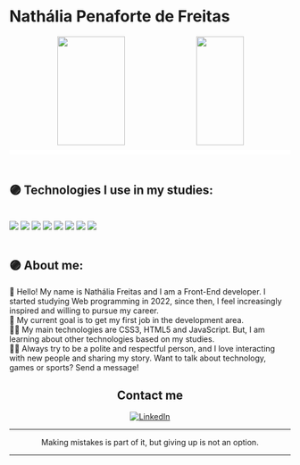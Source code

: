 #  **Nathália Penaforte de Freitas**<br>

<div align='center'>
 
<div align="center">  
  
  <img width="49%" height="195px" src="https://github-readme-stats.vercel.app/api?username=penafortee&show_icons=true&count_private=true&title_color=80F7D4&icon_color=9d00ff&text_color=c9d1d9&bg_color=0d1117&border_color=fff0"/> 
  
  <img width="41%" height="195px" src="https://github-readme-stats.vercel.app/api/top-langs/?username=penafortee&layout=compact&title_color=80F7D4&text_color=fff&bg_color=0d1117&border_color=fff0"/>
  
</div>

</div>

<img src="./img/3.svg" width="100%" height="8px"/>

<div><br />

## 🟣 Technologies I use in my studies:

<br />

 <div>
	<img height='60' src="https://cdn.jsdelivr.net/gh/devicons/devicon/icons/html5/html5-original.svg" />
	<img height='60' src="https://cdn.jsdelivr.net/gh/devicons/devicon/icons/css3/css3-original.svg" />
	<img height='60' src="https://cdn.jsdelivr.net/gh/devicons/devicon/icons/javascript/javascript-original.svg" />
	<img height='60' src="https://cdn.jsdelivr.net/gh/devicons/devicon/icons/react/react-original-wordmark.svg" />
	<img height='60' src="https://cdn.jsdelivr.net/gh/devicons/devicon/icons/bootstrap/bootstrap-original-wordmark.svg" />
	<img height='60' src="https://cdn.jsdelivr.net/gh/devicons/devicon/icons/github/github-original.svg" />
	<img height='60' src="https://cdn.jsdelivr.net/gh/devicons/devicon/icons/git/git-original.svg" />
	<img height='60' src="https://cdn.jsdelivr.net/gh/devicons/devicon/icons/windows8/windows8-original.svg" />
<br>
<br>

</div>
</div>

## 🟣 About me:

👋 Hello! My name is Nathália Freitas and I am a Front-End developer. I started studying Web programming in 2022, since then, I feel increasingly inspired and willing to pursue my career.<br>
🧠 My current goal is to get my first job in the development area.<br>
🧑‍💻 My main technologies are CSS3, HTML5 and JavaScript. But, I am learning about other technologies based on my studies.<br>
🧑🏻 Always try to be a polite and respectful person, and I love interacting with new people and sharing my story. Want to talk about technology, games or sports? Send a message!<br>

<h2 align='center'>Contact me</h2>

<div align='center'>

[![LinkedIn](https://img.shields.io/badge/linkedin-%230077B5.svg?style=for-the-badge&logo=linkedin&logoColor=white)](https://www.linkedin.com/in/nathalia-freitas-1644031b3/)
<hr>
Making mistakes is part of it, but giving up is not an option.
<hr>
